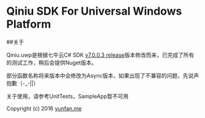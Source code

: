 # Qiniu SDK For Universal Windows Platform

##关于

Qiniu.uwp是根据七牛云C# SDK [v7.0.0.3 release](https://github.com/qiniu/csharp-sdk/releases/tag/7.0.0.3)版本修改而来，已完成了所有的测试工作，稍后会提供Nuget版本。

部分函数名称将来版本中会修改为Async版本，如果出现了不兼容的问题，先说声抱歉（-_-||）

关于使用，请参考UnitTests，SampleApp暂不可用


Copyright (c) 2016 [yunfan.me](https://yunfan.me/)

